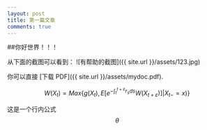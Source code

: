 ```yaml
---
layout: post
title: 第一篇文章
comments: true
---
```





##你好世界！！！

从下面的截图可以看到：
![有帮助的截图]({{ site.url }}/assets/123.jpg)

你可以直接 [下载 PDF]({{ site.url }}/assets/mydoc.pdf).



$$
W({X_t}) =Max\{ g(X_t),{E}[{e^{ - \int_t^{t + \varepsilon } {{r_s}} ds}}W({X_{t + \varepsilon }})]|{X_{t - }} = x)\}
$$

这是一个行内公式$$\theta$$

